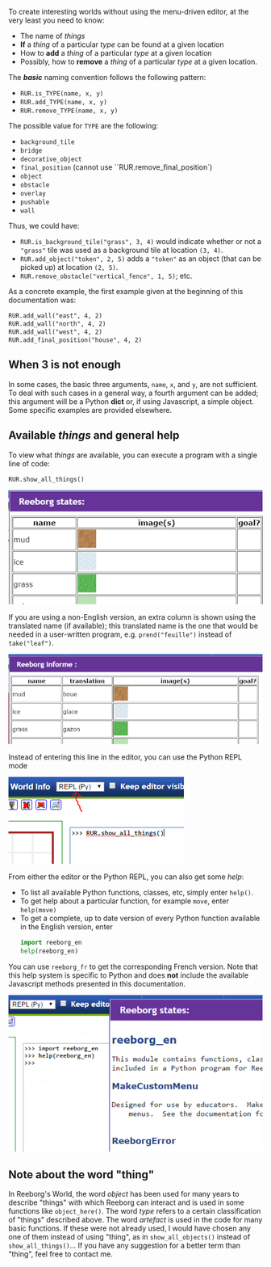 
To create interesting worlds without using the menu-driven editor, at the very least you need to know:

  - The name of _things_
  - **If** a _thing_ of a particular _type_ can be found at a given location
  - How to **add** a _thing_ of a particular _type_ at a given location
  - Possibly, how to **remove** a _thing_ of a particular _type_ at a given location.

The **_basic_** naming convention follows the following pattern:

  - `RUR.is_TYPE(name, x, y)`
  - `RUR.add_TYPE(name, x, y)`
  - `RUR.remove_TYPE(name, x, y)`

 The possible value for `TYPE` are the following:

   - `background_tile`
   - `bridge`
   - `decorative_object`
   - `final_position`  (cannot use ``RUR.remove_final_position`)
   - `object`
   - `obstacle`
   - `overlay`
   - `pushable`
   - `wall`

Thus, we could have:

  - `RUR.is_background_tile("grass", 3, 4)` would indicate whether or not a `"grass"` tile was used as a background tile at location `(3, 4)`.
  - `RUR.add_object("token", 2, 5)` adds a `"token"` as an object (that can be picked up) at location `(2, 5)`.
  - `RUR.remove_obstacle("vertical_fence", 1, 5)`; etc.

As a concrete example, the first example given at the beginning of this documentation was:

```
RUR.add_wall("east", 4, 2)
RUR.add_wall("north", 4, 2)
RUR.add_wall("west", 4, 2)
RUR.add_final_position("house", 4, 2)
```

## When 3 is not enough

In some cases, the basic three arguments, `name`, `x`, and `y`, are not sufficient.  To deal with such cases in a general way, a fourth argument can be added; this argument will be a Python **dict** or, if using Javascript, a simple object. Some specific examples are provided elsewhere.

## Available _things_ and general help

To view what _things_ are available, you can execute a program with a single line of code:

    RUR.show_all_things()

![Table showing all things][things_en]

[things_en]: ../../src/images/show_all_things_en.png

If you are using a non-English version, an extra column is shown using the translated name (if available); this translated name is the one that would be needed in a user-written program, e.g. `prend("feuille")` instead of `take("leaf")`.

![Table with translated names][things_fr]

[things_fr]: ../../src/images/show_all_things_fr.png

Instead of entering this line in the editor, you can use the Python REPL mode

![Picture of repl][things_repl]

[things_repl]: ../../src/images/show_all_things_repl.png


From either the editor or the Python REPL, you can also get some _help_:

  - To list all available Python functions, classes, etc, simply enter `help()`.
  - To get help about a particular function, for example `move`, enter `help(move)`
  - To get a complete, up to date version of every Python function available in the English version, enter
      ```python
      import reeborg_en
      help(reeborg_en)
      ```

  You can use `reeborg_fr` to get the corresponding French version. Note that this help system is specific to Python and does **not** include the available Javascript methods presented in this documentation.

![Example of using help][help_en]

[help_en]: ../../src/images/help_reeborg_en.png

## Note about the word "thing"

In Reeborg's World, the word _object_ has been used for many years to describe "things" with which Reeborg can interact and is used in some functions like `object_here()`. The word _type_ refers to a certain classification of "things" described above. The word _artefact_ is used in the code for many basic functions. If these were not already used, I would have chosen any one of them instead of using "thing", as in `show_all_objects()` instead of `show_all_things()`... If you have any suggestion for a better term than "thing", feel free to contact me.
